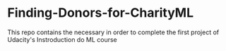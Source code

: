 # Finding-Donors-for-CharityML
This repo contains the necessary in order to complete the first project of Udacity's Instroduction do ML course
